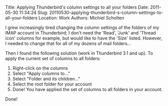 Title: Applying Thunderbird's column settings to all your folders
Date: 2011-05-30 11:34:24
Slug: 20110530-applying-thunderbird-s-column-settings-to-all-your-folders
Location: Work
Authors: Michiel Scholten

<p>I grew increasingly tired changing the column settings of the folders of my IMAP account in Thunderbird; I don't need the 'Read', 'Junk' and 'Thread icon' columns for example, but would like to have the 'Size' listed. However, I needed to change that for all of my dozens of mail folders...</p>

<p>Then I found the following solution (work in Thunderbird 3.1 and up). To apply the current set of columns to all folders:</p>

<ol>
<li>Right-click on the columns</li>
<li>Select "Apply columns to..."</li>
<li>Select "Folder and its children..."</li>
<li>Select the root folder for your account</li>
<li>Done! You have applied the set of columns to all folders in your account.</li>
</ol>

<p>Done!</p>